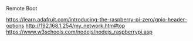 Remote Boot

https://learn.adafruit.com/introducing-the-raspberry-pi-zero/gpio-header-options
http://192.168.1.254/my_network.htm#top
https://www.w3schools.com/nodejs/nodejs_raspberrypi.asp

